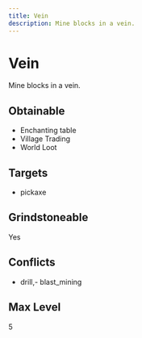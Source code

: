 ```yaml
---
title: Vein
description: Mine blocks in a vein.
---
```

# Vein
Mine blocks in a vein.
## Obtainable
- Enchanting table
- Village Trading
- World Loot
## Targets
- pickaxe
## Grindstoneable
Yes
## Conflicts
- drill,- blast_mining
## Max Level
5

